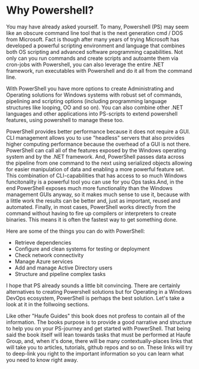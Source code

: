 # Why Powershell?

You may have already asked yourself. To many, Powershell \(PS\) may seem like an obscure command line tool that is the next generation cmd / DOS from Microsoft. Fact is though after many years of trying Microsoft has developed a powerful scripting environment and language that combines both OS scripting and advanced software programming capabilities.  Not only can you run commands and create scripts and autoamte them via cron-jobs with Powershell, you can also leverage the entire .NET framework, run executables with Powershell and do it all from the command line.

With PowerShell you have more options to create Administrating and Operating solutions for Windows systems with robust set of commands, pipelining and scripting options \(including programming language structures like looping, OO and so on\). You can also combine other .NET languages and other applications into PS-scripts to extend powershell features, using powershell to manage these too.

PowerShell provides better performance because it does not require a GUI. CLI management allows you to use "headless" servers that also provides higher computing performance because the overhead of a GUI is not there. PowerShell can call all of the features exposed by the Windows operating system and by the .NET framework. And, PowerShell passes data across the pipeline from one command to the next using serialized objects allowing for easier manipulation of data and enabling a more powerful feature set. This combination of CLI-capabilities that has access to so much Windows funcitonality is a powerful tool you can use for you Ops tasks.And, in the end PowerShell exposes much more functionality than the Windows management GUIs anyway, so it makes much sense to use it, because with a little work the results can be better and, just as important, reused and automated. Finally, in most cases, PowerShell works directly from the command without having to fire up compilers or interpreters to create binaries. This means it is often the fastest way to get something done.

Here are some of the things you can do with PowerShell:

* Retrieve dependencies
* Configure and clean systems for testing or deployment
* Check network connectivity
* Manage Azure services
* Add and manage Active Directory users
* Structure and pipeline complex tasks

I hope that PS already sounds a little bit convincing. There are certainly alternatives to creating Powershell solutions but for Operating in a Windows DevOps ecosystem, PowerShell is perhaps the best solution. Let's take a look at it in the follwoing sections.

Like other "Haufe Guides" this book does not profess to contain all of the information. The books purpose is to provide a good narrative and structure to help you on your PS-journey and get started with PowerShell. That being said the book itself will lean towards tasks that must be performed at Haufe Group, and, when it's done, there will be many contextually-places links that will take you to articles, tutorials, github repos and so on. These links will try to deep-link you right to the important information so you can learn what you need to know right away. 

